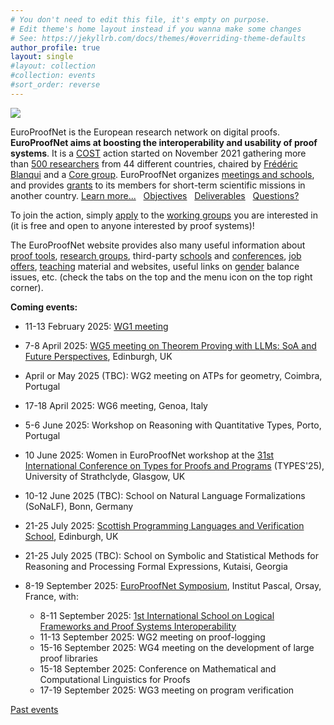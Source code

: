 ```yaml
---
# You don't need to edit this file, it's empty on purpose.
# Edit theme's home layout instead if you wanna make some changes
# See: https://jekyllrb.com/docs/themes/#overriding-theme-defaults
author_profile: true
layout: single
#layout: collection
#collection: events
#sort_order: reverse
---
```


<img src="/_pages/WG1/Jun2022/group_with_frederic.jpg"/>

EuroProofNet is the European research network on digital proofs.
**EuroProofNet aims at boosting the interoperability and usability of
proof systems**.
It is a [COST](http://cost.eu) action started on November 2021
gathering more than [500 researchers](https://www.cost.eu/actions/CA20111/#tabs+Name:Working%20Groups%20and%20Membership) from 44 different countries, chaired by [Frédéric Blanqui](https://blanqui.gitlabpages.inria.fr/) and a [Core group](../contact).
EuroProofNet organizes [meetings and schools](../events), and provides
[grants](../grants) to its members for short-term scientific missions
in another country. [Learn more...](../description) &nbsp; [Objectives](../objectives) &nbsp; [Deliverables](../deliverables) &nbsp; [Questions?](../contact)

To join the action, simply
[apply](https://e-services.cost.eu/action/CA20111/working-groups/apply)
to the [working groups](../wg) you are interested in (it is free and open to anyone interested by proof systems)!

The EuroProofNet website provides also many useful information about
[proof tools](../tools), [research groups](../groups), third-party
[schools](../schools) and [conferences](../conferences), [job
offers](../jobs), [teaching](../teaching) material and websites,
useful links on [gender](../gender-balance) balance issues,
etc. (check the tabs on the top and the menu icon on the top right
corner).

**Coming events:**

- 11-13 February 2025: [WG1 meeting](../Nogent25/)

- 7-8 April 2025: [WG5 meeting on Theorem Proving with LLMs: SoA and Future Perspectives](../wg5-edinburgh25), Edinburgh, UK

- April or May 2025 (TBC): WG2 meeting on ATPs for geometry, Coimbra, Portugal

- 17-18 April 2025: WG6 meeting, Genoa, Italy

- 5-6 June 2025: Workshop on Reasoning with Quantitative Types, Porto, Portugal

- 10 June 2025: Women in EuroProofNet workshop at the [31st International Conference on Types for Proofs and Programs](https://msp.cis.strath.ac.uk/types2025/) (TYPES'25), University of Strathclyde, Glasgow, UK

- 10-12 June 2025 (TBC): School on Natural Language Formalizations (SoNaLF), Bonn, Germany

- 21-25 July 2025: [Scottish Programming Languages and Verification School](https://spli.scot/splv/2025-edinburgh/), Edinburgh, UK

- 21-25 July 2025 (TBC): School on Symbolic and Statistical Methods for Reasoning and Processing Formal Expressions, Kutaisi, Georgia

- 8-19 September 2025: [EuroProofNet Symposium](../Symposium), Institut Pascal, Orsay, France, with:
    - 8-11 September 2025: [1st International School on Logical Frameworks and Proof Systems Interoperability](../LFPSI24)
    - 11-13 September 2025: WG2 meeting on proof-logging
    - 15-16 September 2025: WG4 meeting on the development of large proof libraries
    - 15-18 September 2025: Conference on Mathematical and Computational Linguistics for Proofs
    - 17-19 September 2025: WG3 meeting on program verification

[Past events](../events)
